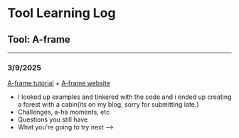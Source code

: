 # Tool Learning Log

## Tool: **A-frame**

---

### 3/9/2025
[A-frame tutorial](https://www.youtube.com/watch?v=cHWO-nWWe5w) + [A-frame website](https://aframe.io/docs/1.7.0/introduction/)
* I looked up examples and tinkered with the code and i ended up creating a forest with a cabin(its on my blog, sorry for submitting late.)
* Challenges, a-ha moments, etc
* Questions you still have
* What you're going to try next
-->
